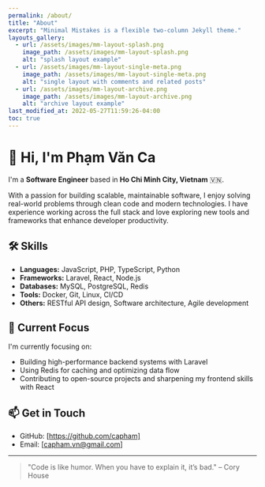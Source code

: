 ```yaml
---
permalink: /about/
title: "About"
excerpt: "Minimal Mistakes is a flexible two-column Jekyll theme."
layouts_gallery:
  - url: /assets/images/mm-layout-splash.png
    image_path: /assets/images/mm-layout-splash.png
    alt: "splash layout example"
  - url: /assets/images/mm-layout-single-meta.png
    image_path: /assets/images/mm-layout-single-meta.png
    alt: "single layout with comments and related posts"
  - url: /assets/images/mm-layout-archive.png
    image_path: /assets/images/mm-layout-archive.png
    alt: "archive layout example"
last_modified_at: 2022-05-27T11:59:26-04:00
toc: true
---
```


# 👋 Hi, I'm Phạm Văn Ca

I'm a **Software Engineer** based in **Ho Chi Minh City, Vietnam** 🇻🇳.

With a passion for building scalable, maintainable software, I enjoy solving real-world problems through clean code and modern technologies. I have experience working across the full stack and love exploring new tools and frameworks that enhance developer productivity.

## 🛠️ Skills

- **Languages:** JavaScript, PHP, TypeScript, Python
- **Frameworks:** Laravel, React, Node.js
- **Databases:** MySQL, PostgreSQL, Redis
- **Tools:** Docker, Git, Linux, CI/CD
- **Others:** RESTful API design, Software architecture, Agile development

## 📍 Current Focus

I'm currently focusing on:

- Building high-performance backend systems with Laravel
- Using Redis for caching and optimizing data flow
- Contributing to open-source projects and sharpening my frontend skills with React

## 📫 Get in Touch

- GitHub: [https://github.com/capham]
- Email: [capham.vn@gmail.com]

---

> "Code is like humor. When you have to explain it, it’s bad." – Cory House
